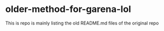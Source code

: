 # older-method-for-garena-lol
This is repo is mainly listing the old README.md files of the original repo
